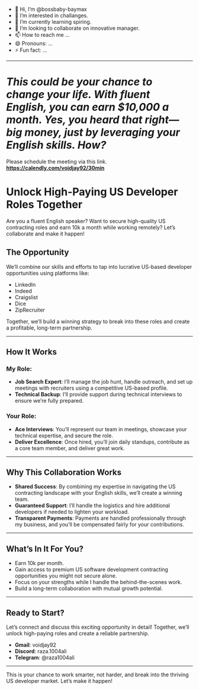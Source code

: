 - 👋 Hi, I’m @bossbaby-baymax
- 👀 I’m interested in challanges.
- 🌱 I’m currently learning spiring.
- 💞️ I’m looking to collaborate on innovative manager.
- 📫 How to reach me ...
- 😄 Pronouns: ...
- ⚡ Fun fact: ...  

---  

# *This could be your chance to change your life. With fluent English, you can earn $10,000 a month. Yes, you heard that right—big money, just by leveraging your English skills. How?*

Please schedule the meeting via this link.
**https://calendly.com/voidjay92/30min**

# **Unlock High-Paying US Developer Roles Together**  

Are you a fluent English speaker? Want to secure high-quality US contracting roles and earn 10k a month while working remotely? Let’s collaborate and make it happen!  

## **The Opportunity**  

We’ll combine our skills and efforts to tap into lucrative US-based developer opportunities using platforms like:  
- LinkedIn  
- Indeed  
- Craigslist  
- Dice  
- ZipRecruiter  

Together, we’ll build a winning strategy to break into these roles and create a profitable, long-term partnership.  

---

## **How It Works**  

### **My Role**:  
- **Job Search Expert**: I’ll manage the job hunt, handle outreach, and set up meetings with recruiters using a competitive US-based profile.  
- **Technical Backup**: I’ll provide support during technical interviews to ensure we’re fully prepared.  

### **Your Role**:  
- **Ace Interviews**: You’ll represent our team in meetings, showcase your technical expertise, and secure the role.  
- **Deliver Excellence**: Once hired, you’ll join daily standups, contribute as a core team member, and deliver great work.  

---

## **Why This Collaboration Works**  

- **Shared Success**: By combining my expertise in navigating the US contracting landscape with your English skills, we’ll create a winning team.  
- **Guaranteed Support**: I’ll handle the logistics and hire additional developers if needed to lighten your workload.  
- **Transparent Payments**: Payments are handled professionally through my business, and you’ll be compensated fairly for your contributions.  

---

## **What’s In It For You?**  

- Earn 10k per month.  
- Gain access to premium US software development contracting opportunities you might not secure alone.  
- Focus on your strengths while I handle the behind-the-scenes work.  
- Build a long-term collaboration with mutual growth potential.  

---

## **Ready to Start?**  

Let’s connect and discuss this exciting opportunity in detail! Together, we’ll unlock high-paying roles and create a reliable partnership.  

- **Gmail**: voidjay92 
- **Discord**: raza.1004ali
- **Telegram**: @raza1004ali

---

This is your chance to work smarter, not harder, and break into the thriving US developer market. Let’s make it happen!  

<!---
bossbaby-baymax/bossbaby-baymax is a ✨ special ✨ repository because its `README.md` (this file) appears on your GitHub profile.
You can click the Preview link to take a look at your changes.
--->
